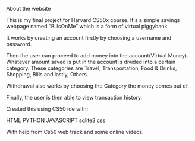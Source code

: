 About the website

This is my final project for Harvard CS50x course. It's a simple savings webpage named “BillsOnMe” which is a form of virtual piggybank.

It works by creating an account firstly by choosing a username and password.

Then the user can proceed to add money into the account(Virtual Money). Whatever amount saved is put in the account is divided into a certain category. These categories are Travel, Transportation, Food & Drinks, Shopping, Bills and lastly, Others.

Withdrawal also works by choosing the Category the money comes out of.

Finally, the user is then able to view transaction history.

Created this using CS50 ide with;

HTML
PYTHON
JAVASCRIPT
sqlite3
css

With help from Cs50 web track and some online videos.
